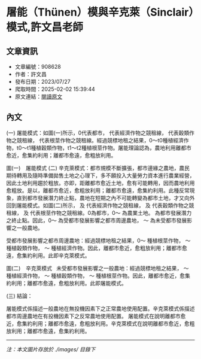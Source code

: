 # 屠能（Thünen）模與辛克萊（Sinclair）模式,許文昌老師

## 文章資訊
- 文章編號：908628
- 作者：許文昌
- 發布日期：2023/07/27
- 爬取時間：2025-02-02 15:39:44
- 原文連結：[閱讀原文](https://real-estate.get.com.tw/Columns/detail.aspx?no=908628)

## 內文
(一)	屠能模式：如圖(一)所示，0代表都市， 代表經濟作物之競租線， 代表穀類作物之競租線， 代表根莖作物之競租線。經過競標地租之結果，0～t0種植經濟作物，t0～t1種植穀類作物，t1～t2種植根莖作物。屠能理論認為，農地利用離都市愈近，愈集約利用；離都市愈遠，愈粗放利用。

圖(一)　屠能模式
(二)	辛克萊模式：都市規模不斷擴張，都市邊緣之農地，農民期待轉用及隨時準備拋售土地之心理下，多不願投入大量勞力資本進行農業經營，因此土地利用趨於粗放。亦即，距離都市愈近土地，愈有可能轉用，因而農地利用愈粗放。是以，離都市愈近，愈粗放利用；離都市愈遠，愈集約利用。此種反常現象，直到都市發展潛力終止點，農地在短期之內不可能轉變為都市土地，才又向外回到屠能模式。如圖(二)所示， 及 代表經濟作物之競租線， 及 代表穀類作物之競租線， 及 代表根莖作物之競租線。0為都市，0～ 為農業土地。 為都市發展潛力之終止點。因此，0～ 為受都市發展影響之都市周邊農地， ～ 為未受都市發展影響之一般農地。

受都市發展影響之都市周邊農地：經過競標地租之結果，0～ 種植根莖作物， ～ 種植穀類作物， ～ 種植經濟作物。因此，離都市愈近，愈粗放利用；離都市愈遠，愈集約利用。此即辛克萊模式。

圖(二)　辛克萊模式
 
未受都市發展影響之一般農地：經過競標地租之結果， ～ 種植經濟作物， ～ 種植穀類作物， ～ 種植根莖作物。因此，離都市愈近，愈集約利用；離都市愈遠，愈粗放利用。此即屠能模式。

(三)	結論：

屠能模式係描述一般農地在無投機因素下之正常農地使用配置。辛克萊模式係描述都市周邊農地在有投機因素下之反常農地使用配置。
屠能模式在說明離都市愈近，愈集約利用；離都市愈遠，愈粗放利用。辛克萊模式在說明離都市愈近，愈粗放利用；離都市愈遠，愈集約利用。

---
*注：本文圖片存放於 ./images/ 目錄下*
